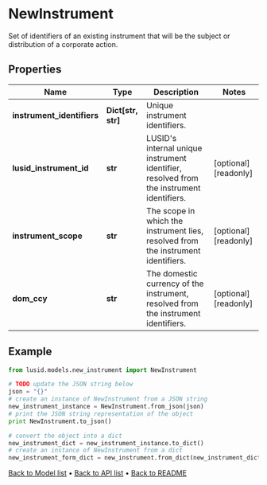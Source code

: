 # NewInstrument

Set of identifiers of an existing instrument that will be the subject or distribution of a corporate action.

## Properties
Name | Type | Description | Notes
------------ | ------------- | ------------- | -------------
**instrument_identifiers** | **Dict[str, str]** | Unique instrument identifiers. | 
**lusid_instrument_id** | **str** | LUSID&#39;s internal unique instrument identifier, resolved from the instrument identifiers. | [optional] [readonly] 
**instrument_scope** | **str** | The scope in which the instrument lies, resolved from the instrument identifiers. | [optional] [readonly] 
**dom_ccy** | **str** | The domestic currency of the instrument, resolved from the instrument identifiers. | [optional] [readonly] 

## Example

```python
from lusid.models.new_instrument import NewInstrument

# TODO update the JSON string below
json = "{}"
# create an instance of NewInstrument from a JSON string
new_instrument_instance = NewInstrument.from_json(json)
# print the JSON string representation of the object
print NewInstrument.to_json()

# convert the object into a dict
new_instrument_dict = new_instrument_instance.to_dict()
# create an instance of NewInstrument from a dict
new_instrument_form_dict = new_instrument.from_dict(new_instrument_dict)
```
[Back to Model list](../README.md#documentation-for-models) &#8226; [Back to API list](../README.md#documentation-for-api-endpoints) &#8226; [Back to README](../README.md)


